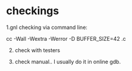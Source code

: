 # checkings


1.gnl checking via command line:

cc -Wall -Wextra -Werror -D BUFFER_SIZE=42 <files>.c

2. check with testers 

3. check manual.. I usually do it in online gdb.


